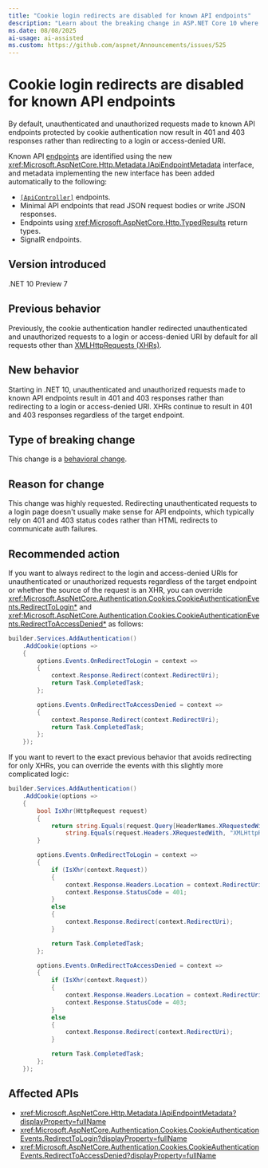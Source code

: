 ```yaml
---
title: "Cookie login redirects are disabled for known API endpoints"
description: "Learn about the breaking change in ASP.NET Core 10 where cookie authentication no longer redirects to login or access denied URIs for known API endpoints."
ms.date: 08/08/2025
ai-usage: ai-assisted
ms.custom: https://github.com/aspnet/Announcements/issues/525
---
```


# Cookie login redirects are disabled for known API endpoints

By default, unauthenticated and unauthorized requests made to known API endpoints protected by cookie authentication now result in 401 and 403 responses rather than redirecting to a login or access-denied URI.

Known API [endpoints](/aspnet/core/fundamentals/routing) are identified using the new <xref:Microsoft.AspNetCore.Http.Metadata.IApiEndpointMetadata> interface, and metadata implementing the new interface has been added automatically to the following:

- [`[ApiController]`](xref:Microsoft.AspNetCore.Mvc.ApiControllerAttribute) endpoints.
- Minimal API endpoints that read JSON request bodies or write JSON responses.
- Endpoints using <xref:Microsoft.AspNetCore.Http.TypedResults> return types.
- SignalR endpoints.

## Version introduced

.NET 10 Preview 7

## Previous behavior

Previously, the cookie authentication handler redirected unauthenticated and unauthorized requests to a login or access-denied URI by default for all requests other than [XMLHttpRequests (XHRs)](https://developer.mozilla.org/docs/Web/API/XMLHttpRequest).

## New behavior

Starting in .NET 10, unauthenticated and unauthorized requests made to known API endpoints result in 401 and 403 responses rather than redirecting to a login or access-denied URI. XHRs continue to result in 401 and 403 responses regardless of the target endpoint.

## Type of breaking change

This change is a [behavioral change](../../categories.md#behavioral-change).

## Reason for change

This change was highly requested. Redirecting unauthenticated requests to a login page doesn't usually make sense for API endpoints, which typically rely on 401 and 403 status codes rather than HTML redirects to communicate auth failures.

## Recommended action

If you want to always redirect to the login and access-denied URIs for unauthenticated or unauthorized requests regardless of the target endpoint or whether the source of the request is an XHR, you can override <xref:Microsoft.AspNetCore.Authentication.Cookies.CookieAuthenticationEvents.RedirectToLogin*> and <xref:Microsoft.AspNetCore.Authentication.Cookies.CookieAuthenticationEvents.RedirectToAccessDenied*> as follows:

```csharp
builder.Services.AddAuthentication()
    .AddCookie(options =>
    {
        options.Events.OnRedirectToLogin = context =>
        {
            context.Response.Redirect(context.RedirectUri);
            return Task.CompletedTask;
        };

        options.Events.OnRedirectToAccessDenied = context =>
        {
            context.Response.Redirect(context.RedirectUri);
            return Task.CompletedTask;
        };
    });
```

If you want to revert to the exact previous behavior that avoids redirecting for only XHRs, you can override the events with this slightly more complicated logic:

```csharp
builder.Services.AddAuthentication()
    .AddCookie(options =>
    {
        bool IsXhr(HttpRequest request)
        {
            return string.Equals(request.Query[HeaderNames.XRequestedWith], "XMLHttpRequest", StringComparison.Ordinal) ||
                string.Equals(request.Headers.XRequestedWith, "XMLHttpRequest", StringComparison.Ordinal);
        }

        options.Events.OnRedirectToLogin = context =>
        {
            if (IsXhr(context.Request))
            {
                context.Response.Headers.Location = context.RedirectUri;
                context.Response.StatusCode = 401;
            }
            else
            {
                context.Response.Redirect(context.RedirectUri);
            }

            return Task.CompletedTask;
        };

        options.Events.OnRedirectToAccessDenied = context =>
        {
            if (IsXhr(context.Request))
            {
                context.Response.Headers.Location = context.RedirectUri;
                context.Response.StatusCode = 403;
            }
            else
            {
                context.Response.Redirect(context.RedirectUri);
            }

            return Task.CompletedTask;
        };
    });
```

## Affected APIs

- <xref:Microsoft.AspNetCore.Http.Metadata.IApiEndpointMetadata?displayProperty=fullName>
- <xref:Microsoft.AspNetCore.Authentication.Cookies.CookieAuthenticationEvents.RedirectToLogin?displayProperty=fullName>
- <xref:Microsoft.AspNetCore.Authentication.Cookies.CookieAuthenticationEvents.RedirectToAccessDenied?displayProperty=fullName>

